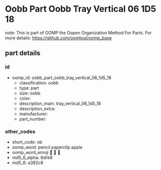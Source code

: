 # Oobb Part Oobb Tray Vertical 06 1D5 18  

note: This is part of OOMP the Oopen Organization Method For Parts. For more details: https://github.com/oomlout/oomp_base

##  part details





### id
* oomp_id: oobb_part_oobb_tray_vertical_06_1d5_18
  * classification: oobb
  * type: part
  * size: oobb
  * color: 
  * description_main: tray_vertical_06_1d5_18
  * description_extra: 
  * manufacturer: 
  * part_number: 

### other_codes
* short_code: ob
* oomp_word: pencil paperclip apple
* oomp_word_emoji :pencil: :paperclip: :apple:
* md5_6_alpha: 6drk8
* md5_6: a392c8